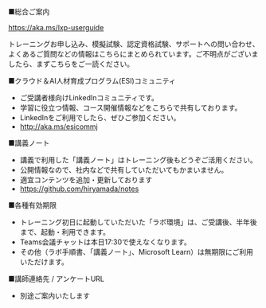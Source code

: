 ■総合ご案内

https://aka.ms/lxp-userguide

トレーニングお申し込み、模擬試験、認定資格試験、サポートへの問い合わせ、よくあるご質問などの情報はこちらにまとめられています。ご不明点がございましたら、まずこちらをご一読ください。

■クラウド＆AI人材育成プログラム(ESI)コミュニティ

- ご受講者様向けLinkedInコミュニティです。
- 学習に役立つ情報、コース開催情報などをこちらで共有しております。
- LinkedInをご利用でしたら、ぜひご参加ください。
- http://aka.ms/esicommj

■講義ノート

- 講義で利用した「講義ノート」はトレーニング後もどうぞご活用ください。
- 公開情報なので、社内などで共有していただいてもかまいません。
- 適宜コンテンツを追加・更新しております
- https://github.com/hiryamada/notes

■各種有効期限

- トレーニング初日に起動していただいた「ラボ環境」は、ご受講後、半年後まで、起動・利用できます。
- Teams会議チャットは本日17:30で使えなくなります。
- その他（ラボ手順書、「講義ノート」、Microsoft Learn）は無期限にご利用いただけます。

■講師連絡先 / アンケートURL

- 別途ご案内いたします
